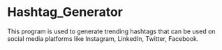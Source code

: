 # Hashtag_Generator
This program is used to generate trending hashtags that can be used on social media platforms like Instagram, LinkedIn, Twitter, Facebook.
